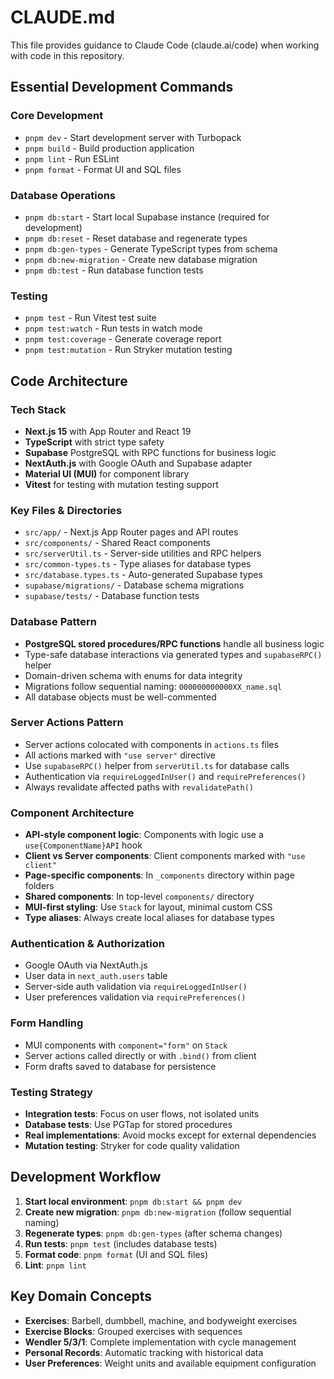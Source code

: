 # CLAUDE.md

This file provides guidance to Claude Code (claude.ai/code) when working with code in this repository.

## Essential Development Commands

### Core Development

- `pnpm dev` - Start development server with Turbopack
- `pnpm build` - Build production application
- `pnpm lint` - Run ESLint
- `pnpm format` - Format UI and SQL files

### Database Operations

- `pnpm db:start` - Start local Supabase instance (required for development)
- `pnpm db:reset` - Reset database and regenerate types
- `pnpm db:gen-types` - Generate TypeScript types from schema
- `pnpm db:new-migration` - Create new database migration
- `pnpm db:test` - Run database function tests

### Testing

- `pnpm test` - Run Vitest test suite
- `pnpm test:watch` - Run tests in watch mode
- `pnpm test:coverage` - Generate coverage report
- `pnpm test:mutation` - Run Stryker mutation testing

## Code Architecture

### Tech Stack

- **Next.js 15** with App Router and React 19
- **TypeScript** with strict type safety
- **Supabase** PostgreSQL with RPC functions for business logic
- **NextAuth.js** with Google OAuth and Supabase adapter
- **Material UI (MUI)** for component library
- **Vitest** for testing with mutation testing support

### Key Files & Directories

- `src/app/` - Next.js App Router pages and API routes
- `src/components/` - Shared React components
- `src/serverUtil.ts` - Server-side utilities and RPC helpers
- `src/common-types.ts` - Type aliases for database types
- `src/database.types.ts` - Auto-generated Supabase types
- `supabase/migrations/` - Database schema migrations
- `supabase/tests/` - Database function tests

### Database Pattern

- **PostgreSQL stored procedures/RPC functions** handle all business logic
- Type-safe database interactions via generated types and `supabaseRPC()` helper
- Domain-driven schema with enums for data integrity
- Migrations follow sequential naming: `000000000000XX_name.sql`
- All database objects must be well-commented

### Server Actions Pattern

- Server actions colocated with components in `actions.ts` files
- All actions marked with `"use server"` directive
- Use `supabaseRPC()` helper from `serverUtil.ts` for database calls
- Authentication via `requireLoggedInUser()` and `requirePreferences()`
- Always revalidate affected paths with `revalidatePath()`

### Component Architecture

- **API-style component logic**: Components with logic use a `use{ComponentName}API` hook
- **Client vs Server components**: Client components marked with `"use client"`
- **Page-specific components**: In `_components` directory within page folders
- **Shared components**: In top-level `components/` directory
- **MUI-first styling**: Use `Stack` for layout, minimal custom CSS
- **Type aliases**: Always create local aliases for database types

### Authentication & Authorization

- Google OAuth via NextAuth.js
- User data in `next_auth.users` table
- Server-side auth validation via `requireLoggedInUser()`
- User preferences validation via `requirePreferences()`

### Form Handling

- MUI components with `component="form"` on `Stack`
- Server actions called directly or with `.bind()` from client
- Form drafts saved to database for persistence

### Testing Strategy

- **Integration tests**: Focus on user flows, not isolated units
- **Database tests**: Use PGTap for stored procedures
- **Real implementations**: Avoid mocks except for external dependencies
- **Mutation testing**: Stryker for code quality validation

## Development Workflow

1. **Start local environment**: `pnpm db:start && pnpm dev`
2. **Create new migration**: `pnpm db:new-migration` (follow sequential naming)
3. **Regenerate types**: `pnpm db:gen-types` (after schema changes)
4. **Run tests**: `pnpm test` (includes database tests)
5. **Format code**: `pnpm format` (UI and SQL files)
6. **Lint**: `pnpm lint`

## Key Domain Concepts

- **Exercises**: Barbell, dumbbell, machine, and bodyweight exercises
- **Exercise Blocks**: Grouped exercises with sequences
- **Wendler 5/3/1**: Complete implementation with cycle management
- **Personal Records**: Automatic tracking with historical data
- **User Preferences**: Weight units and available equipment configuration
